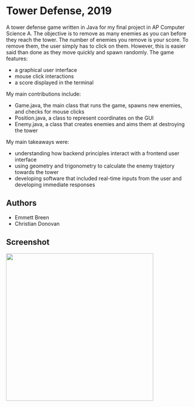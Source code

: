 # Tower Defense, 2019
A tower defense game written in Java for my final project in AP Computer Science A. The objective is to remove as many enemies as you can before they reach the tower. The number of enemies you remove is your score. To remove them, the user simply has to click on them. However, this is easier said than done as they move quickly and spawn randomly. The game features:

- a graphical user interface
- mouse click interactions
- a score displayed in the terminal

My main contributions include:

- Game.java, the main class that runs the game, spawns new enemies, and checks for mouse clicks
- Position.java, a class to represent coordinates on the GUI
- Enemy.java, a class that creates enemies and aims them at destroying the tower

My main takeaways were:

- understanding how backend principles interact with a frontend user interface
- using geometry and trigonometry to calculate the enemy trajetory towards the tower
- developing software that included real-time inputs from the user and developing immediate responses

## Authors
- Emmett Breen
- Christian Donovan

## Screenshot

<img width ="400" height = "400" src="https://user-images.githubusercontent.com/90010213/147963694-1d53c25d-c0b3-4cf7-8c06-94ff292f9fa2.png"/>
